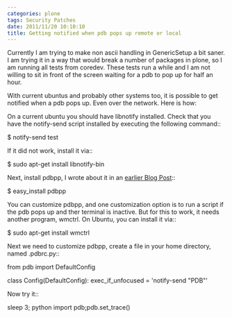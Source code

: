 ```yaml
---
categories: plone
tags: Security Patches
date: 2011/11/20 10:10:10
title: Getting notified when pdb pops up remote or local
---
```

Currently I am trying to make non ascii handling in GenericSetup a bit saner.
I am trying it in a way that would break a number of packages in plone, so I am running all tests from coredev.
These tests run a while and I am not willing to sit in front of the screen waiting for a pdb to pop up for half an hour.

With current ubuntus and probably other systems too, it is possible to get notified when a pdb pops up. Even over the network. Here is how:

On a current ubuntu you should have libnotify installed. Check that you have the notify-send script installed by executing the following command::

  $ notify-send test

If it did not work, install it via::

  $ sudo apt-get install libnotify-bin

Next, install pdbpp, I wrote about it in an <a href="#">earlier Blog Post</a>::

  $ easy\_install pdbpp

You can customize pdbpp, and one customization option is to run a script if the pdb pops up and ther terminal is inactive. But for this to work, it needs another program, wmctrl. On Ubuntu, you can install it via::

  $ sudo apt-get install wmctrl

Next we need to customize pdbpp, create a file in your home directory, named .pdbrc.py::

  from pdb import DefaultConfig

  class Config(DefaultConfig):
      exec_if_unfocused = 'notify-send "PDB"'

Now try it::

  sleep 3; python import pdb;pdb.set_trace()
